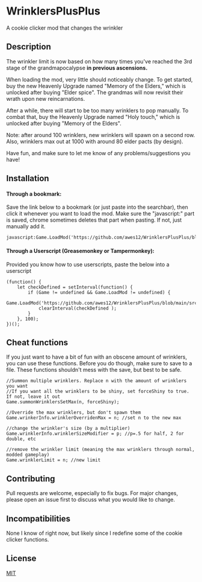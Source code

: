 # WrinklersPlusPlus
A cookie clicker mod that changes the wrinkler
## Description
  The wrinkler limit is now based on how many times you've reached the 3rd stage of the grandmapocalypse **in previous ascensions.**

  When loading the mod, very little should noticeably change. To get started, buy the new Heavenly Upgrade named "Memory of the Elders," which is unlocked after buying "Elder spice". The grandmas will now revisit their wrath upon new reincarnations.

  After a while, there will start to be too many wrinklers to pop manually. To combat that, buy the Heavenly Upgrade named "Holy touch," which is unlocked after buying "Memory of the Elders".
 
  Note: after around 100 wrinklers, new wrinklers will spawn on a second row. Also, wrinklers max out at 1000 with around 80 elder pacts (by design).

  Have fun, and make sure to let me know of any problems/suggestions you have!
## Installation
#### Through a bookmark:
Save the link below to a bookmark (or just paste into the searchbar), then click it whenever you want to load the mod. Make sure the "javascript:" part is saved, chrome sometimes deletes that part when pasting. If not, just manually add it.
```
javascript:Game.LoadMod('https://github.com/awes12/WrinklersPlusPlus/blob/main/src/mod.js');
```
#### Through a Userscript (Greasemonkey or Tampermonkey):
Provided you know how to use userscripts, paste the below into a userscript
```
(function() {
    let checkDefined = setInterval(function() {
        if (Game != undefined && Game.LoadMod != undefined) {
          Game.LoadMod('https://github.com/awes12/WrinklersPlusPlus/blob/main/src/mod.js');
            clearInterval(checkDefined );
        }
    }, 100);
})();
```
## Cheat functions
If you just want to have a bit of fun with an obscene amount of wrinklers, you can use these functions. Before you do though, make sure to save to a file. These functions shouldn't mess with the save, but best to be safe.
```
//Summon multiple wrinklers. Replace n with the amount of wrinklers you want
//If you want all the wrinklers to be shiny, set forceShiny to true. If not, leave it out
Game.summonWrinklersSetMax(n, forceShiny); 

//Override the max wrinklers, but don't spawn them
Game.wrinkerInfo.wrinklerOverridenMax = n; //set n to the new max

//change the wrinkler's size (by a multiplier)
Game.wrinklerInfo.wrinklerSizeModifier = p; //p=.5 for half, 2 for double, etc

//remove the wrinkler limit (meaning the max wrinklers through normal, modded gameplay)
Game.wrinklerLimit = n; //new limit
```
## Contributing

Pull requests are welcome, especially to fix bugs. For major changes, please open an issue first to discuss what you would like to change.

## Incompatibilities
None I know of right now, but likely since I redefine some of the cookie clicker functions.

## License

[MIT](https://choosealicense.com/licenses/mit/)
